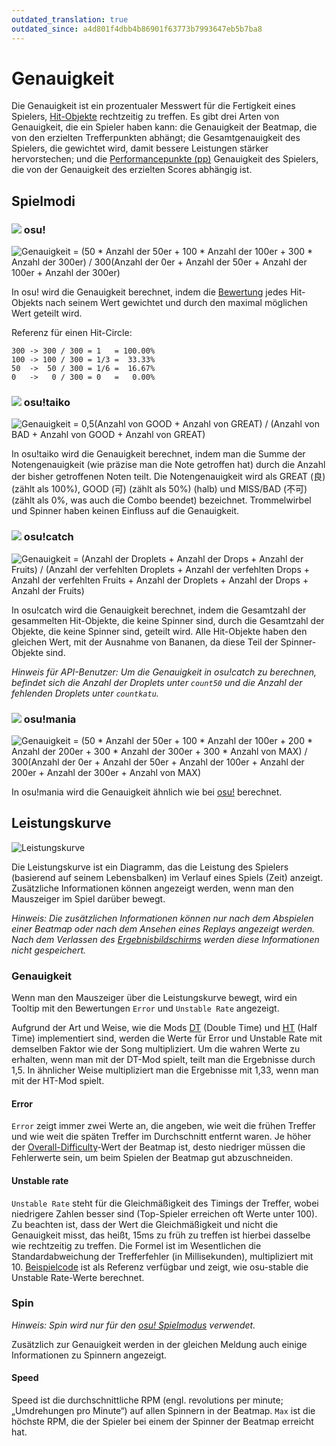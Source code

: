 ```yaml
---
outdated_translation: true
outdated_since: a4d801f4dbb4b86901f63773b7993647eb5b7ba8
---
```


# Genauigkeit

<!-- TODO: images could be in a more friendly font, wording is sometimes too... wordy -->

Die Genauigkeit ist ein prozentualer Messwert für die Fertigkeit eines Spielers, [Hit-Objekte](/wiki/Hit_object) rechtzeitig zu treffen. Es gibt drei Arten von Genauigkeit, die ein Spieler haben kann: die Genauigkeit der Beatmap, die von den erzielten Trefferpunkten abhängt; die Gesamtgenauigkeit des Spielers, die gewichtet wird, damit bessere Leistungen stärker hervorstechen; und die [Performancepunkte (pp)](/wiki/Performance_points) Genauigkeit des Spielers, die von der Genauigkeit des erzielten Scores abhängig ist.

## Spielmodi

### ![](/wiki/shared/mode/osu.png) osu!

![Genauigkeit = (50 \* Anzahl der 50er + 100 \* Anzahl der 100er + 300 \* Anzahl der 300er) / 300(Anzahl der 0er + Anzahl der 50er + Anzahl der 100er + Anzahl der 300er)](img/accuracy_osu.png "Genauigkeitsformel für osu!")

In osu! wird die Genauigkeit berechnet, indem die [Bewertung](/wiki/Gameplay/Judgement) jedes Hit-Objekts nach seinem Wert gewichtet und durch den maximal möglichen Wert geteilt wird.

Referenz für einen Hit-Circle:

```
300 -> 300 / 300 = 1   = 100.00%
100 -> 100 / 300 = 1/3 =  33.33%
50  ->  50 / 300 = 1/6 =  16.67%
0   ->   0 / 300 = 0   =   0.00%
```

### ![](/wiki/shared/mode/taiko.png) osu!taiko

![Genauigkeit = 0,5(Anzahl von GOOD + Anzahl von GREAT) / (Anzahl von BAD + Anzahl von GOOD + Anzahl von GREAT)](img/accuracy_taiko.png "Genauigkeitsformel für osu!taiko")

In osu!taiko wird die Genauigkeit berechnet, indem man die Summe der Notengenauigkeit (wie präzise man die Note getroffen hat) durch die Anzahl der bisher getroffenen Noten teilt. Die Notengenauigkeit wird als GREAT (良) (zählt als 100%), GOOD (可) (zählt als 50%) (halb) und MISS/BAD (不可) (zählt als 0%, was auch die Combo beendet) bezeichnet. Trommelwirbel und Spinner haben keinen Einfluss auf die Genauigkeit.

### ![](/wiki/shared/mode/catch.png) osu!catch

![Genauigkeit = (Anzahl der Droplets + Anzahl der Drops + Anzahl der Fruits) / (Anzahl der verfehlten Droplets + Anzahl der verfehlten Drops + Anzahl der verfehlten Fruits + Anzahl der Droplets + Anzahl der Drops + Anzahl der Fruits)](img/accuracy_catch.png "Genauigkeitsformel für osu!catch")

In osu!catch wird die Genauigkeit berechnet, indem die Gesamtzahl der gesammelten Hit-Objekte, die keine Spinner sind, durch die Gesamtzahl der Objekte, die keine Spinner sind, geteilt wird. Alle Hit-Objekte haben den gleichen Wert, mit der Ausnahme von Bananen, da diese Teil der Spinner-Objekte sind.

*Hinweis für API-Benutzer: Um die Genauigkeit in osu!catch zu berechnen, befindet sich die Anzahl der Droplets unter `count50` und die Anzahl der fehlenden Droplets unter `countkatu`.*

### ![](/wiki/shared/mode/mania.png) osu!mania

![Genauigkeit = (50 \* Anzahl der 50er + 100 \* Anzahl der 100er + 200 \* Anzahl der 200er + 300 \* Anzahl der 300er + 300 \* Anzahl von MAX) / 300(Anzahl der 0er + Anzahl der 50er + Anzahl der 100er + Anzahl der 200er + Anzahl der 300er + Anzahl von MAX)](img/accuracy_mania.png "Genauigkeitsformel für osu!mania")

In osu!mania wird die Genauigkeit ähnlich wie bei [osu!](#osu!) berechnet.

## Leistungskurve

![Leistungskurve](img/performance_graph.png "Leistungskurve")

Die Leistungskurve ist ein Diagramm, das die Leistung des Spielers (basierend auf seinem Lebensbalken) im Verlauf eines Spiels (Zeit) anzeigt. Zusätzliche Informationen können angezeigt werden, wenn man den Mauszeiger im Spiel darüber bewegt.

*Hinweis: Die zusätzlichen Informationen können nur nach dem Abspielen einer Beatmap oder nach dem Ansehen eines Replays angezeigt werden. Nach dem Verlassen des [Ergebnisbildschirms](/wiki/Client/Interface#rangliste) werden diese Informationen nicht gespeichert.*

### Genauigkeit

Wenn man den Mauszeiger über die Leistungskurve bewegt, wird ein Tooltip mit den Bewertungen `Error` und `Unstable Rate` angezeigt.

Aufgrund der Art und Weise, wie die Mods [DT](/wiki/Game_modifier/Double_Time) (Double Time) und [HT](/wiki/Game_modifier/Half_Time) (Half Time) implementiert sind, werden die Werte für Error und Unstable Rate mit demselben Faktor wie der Song multipliziert. Um die wahren Werte zu erhalten, wenn man mit der DT-Mod spielt, teilt man die Ergebnisse durch 1,5. In ähnlicher Weise multipliziert man die Ergebnisse mit 1,33, wenn man mit der HT-Mod spielt.

#### Error

`Error` zeigt immer zwei Werte an, die angeben, wie weit die frühen Treffer und wie weit die späten Treffer im Durchschnitt entfernt waren. Je höher der [Overall-Difficulty](/wiki/Beatmapping/Overall_difficulty)-Wert der Beatmap ist, desto niedriger müssen die Fehlerwerte sein, um beim Spielen der Beatmap gut abzuschneiden.

#### Unstable rate

`Unstable Rate` steht für die Gleichmäßigkeit des Timings der Treffer, wobei niedrigere Zahlen besser sind (Top-Spieler erreichen oft Werte unter 100). Zu beachten ist, dass der Wert die Gleichmäßigkeit und nicht die Genauigkeit misst, das heißt, 15ms zu früh zu treffen ist hierbei dasselbe wie rechtzeitig zu treffen. 
Die Formel ist im Wesentlichen die Standardabweichung der Trefferfehler (in Millisekunden), multipliziert mit 10. [Beispielcode](https://gist.github.com/peppy/3a11cb58c856b6af7c1916422f668899) ist als Referenz verfügbar und zeigt, wie osu-stable die Unstable Rate-Werte berechnet.

### Spin

*Hinweis: Spin wird nur für den [osu! Spielmodus](/wiki/Game_mode/osu!) verwendet.*

Zusätzlich zur Genauigkeit werden in der gleichen Meldung auch einige Informationen zu Spinnern angezeigt. <!-- This line could use some more information on what that information is, how it's calculated, what it means, etc. etc. -->

#### Speed

Speed ist die durchschnittliche RPM (engl. revolutions per minute; „Umdrehungen pro Minute“) auf allen Spinnern in der Beatmap. `Max` ist die höchste RPM, die der Spieler bei einem der Spinner der Beatmap erreicht hat.
